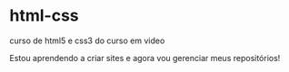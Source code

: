 # html-css
 curso de html5 e css3 do curso em video

Estou aprendendo a criar sites e agora vou gerenciar meus repositórios!